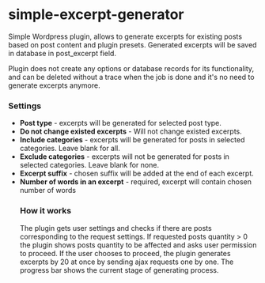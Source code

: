 # simple-excerpt-generator 
Simple Wordpress plugin, allows to generate excerpts for existing posts based on post content and plugin presets.
Generated excerpts will be saved in database in post_excerpt field.

Plugin does not create any options or database records for its functionality, and can be deleted without a trace when the job is done and it's no need to generate excerpts anymore.

<h3>Settings</h3>
<ul>
    <li><strong>Post type</strong> - excerpts will be generated for selected post type.</li>
    <li><strong>Do not change existed excerpts</strong> - Will not change existed excerpts.</li>
    <li><strong>Include categories</strong> - excerpts will be generated for posts in selected categories. Leave blank for all.</li>
    <li><strong>Exclude categories</strong> - excerpts will not be generated for posts in selected categories. Leave blank for none.</li>
    <li><strong>Excerpt suffix</strong> - chosen suffix will be added at the end of each excerpt.</li>
    <li><strong>Number of words in an excerpt</strong> - required, excerpt will contain chosen number of words</li>
    
<h3>How it works</h3>
   The plugin gets user settings and checks if there are posts corresponding to the request settings. 
    If requested posts quantity > 0 the plugin shows posts quantity to be affected and asks user permission to proceed.
    If the user chooses to proceed, the plugin generates excerpts by 20 at once by sending ajax requests one by one.
    The progress bar shows the current stage of generating process. 
    
